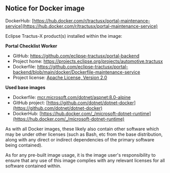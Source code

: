 ## Notice for Docker image

DockerHub: [https://hub.docker.com/r/tractusx/portal-maintenance-service](https://hub.docker.com/r/tractusx/portal-maintenance-service)

Eclipse Tractus-X product(s) installed within the image:

__Portal Checklist Worker__

- GitHub: https://github.com/eclipse-tractusx/portal-backend
- Project home: https://projects.eclipse.org/projects/automotive.tractusx
- Dockerfile: https://github.com/eclipse-tractusx/portal-backend/blob/main/docker/Dockerfile-maintenance-service
- Project license: [Apache License, Version 2.0](https://github.com/eclipse-tractusx/portal-backend/blob/main/LICENSE)

__Used base images__

- Dockerfile: [mcr.microsoft.com/dotnet/aspnet:8.0-alpine](https://github.com/dotnet/dotnet-docker/blob/main/src/aspnet/8.0/alpine3.19/amd64/Dockerfile)
- GitHub project: [https://github.com/dotnet/dotnet-docker](https://github.com/dotnet/dotnet-docker)
- DockerHub: [https://hub.docker.com/_/microsoft-dotnet-runtime](https://hub.docker.com/_/microsoft-dotnet-runtime)

As with all Docker images, these likely also contain other software which may be under other licenses (such as Bash, etc from the base distribution, along with any direct or indirect dependencies of the primary software being contained).

As for any pre-built image usage, it is the image user's responsibility to ensure that any use of this image complies with any relevant licenses for all software contained within.
